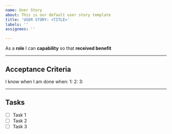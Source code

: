 ```yaml
---
name: User Story
about: This is our default user story template
title: 'USER STORY: <TITLE>'
labels: ''
assignees: ''

---
```


As a **role** I can **capability** so that **received benefit**

------------------------

## Acceptance Criteria
 
I know when I am done when:
1:
2:
3:

------------------------

## Tasks

- [ ] Task 1
- [ ] Task 2
- [ ] Task 3
